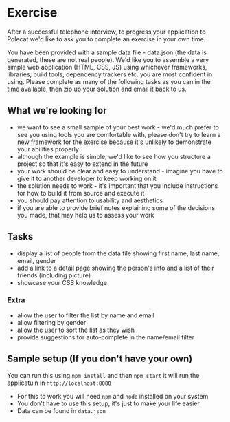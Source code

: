 # Exercise

After a successful telephone interview, to progress your application to Polecat we'd like to ask you to complete an exercise in your own time.

You have been provided with a sample data file - data.json (the data is generated, these are not real people). We'd like you to assemble a very simple web application (HTML, CSS, JS) using whichever frameworks, libraries, build tools, dependency trackers etc. you are most confident in using. Please complete as many of the following tasks as you can in the time available, then zip up your solution and email it back to us.

## What we're looking for

- we want to see a small sample of your best work - we'd much prefer to see you using tools you are comfortable with, please don't try to learn a new framework for the exercise because it's unlikely to demonstrate your abilities properly
- although the example is simple, we'd like to see how you structure a project so that it's easy to extend in the future
- your work should be clear and easy to understand - imagine you have to give it to another developer to keep working on it
- the solution needs to work - it's important that you include instructions for how to build it from source and execute it
- you should pay attention to usability and aesthetics
- if you are able to provide brief notes explaining some of the decisions you made, that may help us to assess your work

## Tasks

- display a list of people from the data file showing first name, last name, email, gender
- add a link to a detail page showing the person's info and a list of their friends (including picture)
- showcase your CSS knowledge

### Extra
- allow the user to filter the list by name and email
- allow filtering by gender
- allow the user to sort the list as they wish
- provide suggestions for auto-complete in the name/email filter

## Sample setup (If you don't have your own)
You can run this using `npm install` and then `npm start` it will run the applicatuin in `http://localhost:8080`
- For this to work you will need `npm` and `node` installed on your system
- You don't have to use this setup, it's just to make your life easier
- Data can be found in `data.json`




